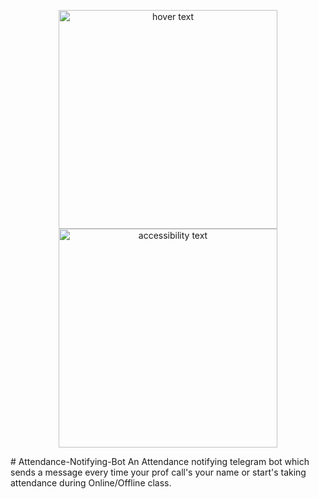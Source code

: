 <p align="center">
  <img src="https://raw.githubusercontent.com/python-telegram-bot/logos/master/logo-text/png/ptb-logo-text_768.png" width="350" title="hover text">
  <img src="https://raw.githubusercontent.com/python-telegram-bot/logos/master/logo-text/png/ptb-logo-text_768.png" width="350" alt="accessibility text">
</p>
# Attendance-Notifying-Bot
An Attendance notifying telegram bot which sends a message every time your prof call's your name or start's taking attendance during Online/Offline class.
